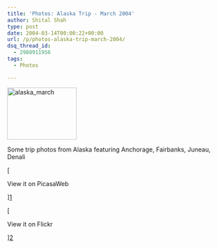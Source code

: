 ```yaml
---
title: 'Photos: Alaska Trip - March 2004'
author: Shital Shah
type: post
date: 2004-03-14T00:00:22+00:00
url: /p/photos-alaska-trip-march-2004/
dsq_thread_id:
  - 2988911956
tags:
  - Photos

---
```

[<img src="/images/posts/2004/03/alaska_march.jpg" alt="alaska_march" width="160" height="120" class="alignleft size-full wp-image-1002" />][1]

Some trip photos from Alaska featuring Anchorage, Fairbanks, Juneau, Denali

[

View it on PicasaWeb

][1]

[

View it on Flickr

][2]

 [1]: https://picasaweb.google.com/111712720654017421562/AlaskaTripMarch2004?authuser=0&feat=directlink
 [2]: https://www.flickr.com/photos/sytelus/sets/72157594187586148/